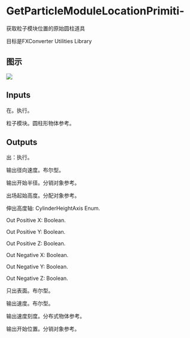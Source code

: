# GetParticleModuleLocationPrimiti-

获取粒子模块位置的原始圆柱道具

目标是FXConverter Utilities Library

## 图示

![]($-20221218-19023185.png)

## Inputs

在。执行。

粒子模块。圆柱形物体参考。  

## Outputs

出：执行。

输出径向速度。布尔型。

输出开始半径。分销对象参考。

出场起始高度。分配对象参考。

伸出高度轴: CylinderHeightAxis Enum.

Out Positive X: Boolean.

Out Positive Y: Boolean.

Out Positive Z: Boolean.

Out Negative X: Boolean.

Out Negative Y: Boolean.

Out Negative Z: Boolean.

只出表面。布尔型。

输出速度。布尔型。

输出速度刻度。分布式物体参考。

输出开始位置。分销对象参考。
